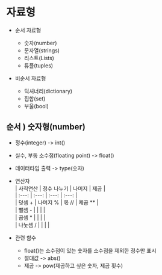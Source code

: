 # 자료형
* 순서 자료형             
    * 숫자(number)        
    * 문자열(strings)                
    * 리스트(Lists)               
    * 튜플(tuples)                      
                         
* 비순서 자료형             
    * 딕셔너리(dictionary)          
    * 집합(set)            
    * 부울(bool)           

## 순서 ) 숫자형(number)         
* 정수(integer) -> int()        
* 실수, 부동 소수점(floating point) -> float()          
* 데이터타입 출력 -> type(숫자)        
             
* 연산자     
| 사칙연산 | 정수 나누기 | 나머지 | 제곱 |                                 
| :---: | :---: | :---: | :---: |                              
| 덧셈 + | 나머지 % | 몫 // | 제곱 ** |                       
| 뺄셈 - | | | |             
| 곱셈 * | | | |                    
| 나눗셈 / | | | |                                          
                          
* 관련 함수         
    * float()는 소수점이 있는 숫자를 소수점을 제외한 정수만 표시        
    * 절대값 -> abs()            
    * 제곱 -> pow(제곱하고 싶은 숫자, 제곱 횟수)
